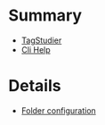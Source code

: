 # Summary

- [TagStudier](./entry.md)
- [Cli Help](./CommandLineHelp.md)

# Details
- [Folder configuration](./folder_config/config_file.md)
